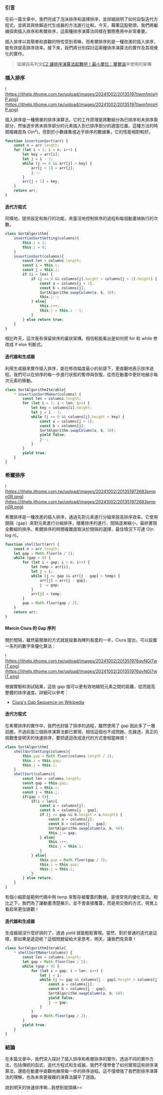 ### **引言**
在前一篇文章中，我們完成了泡沫排序和選擇排序，並詳細說明了如何自製迭代方程式，並將其與依賴迭代生成器的方法進行比較。今天，藉著這股勢頭，我們將繼續探索插入排序和希爾排序，這兩種排序演算法同樣在實際應用中非常重要。

插入排序以其簡單和直觀的特性受到青睞，而希爾排序則是一種改進的插入排序，能有效提高排序效率。接下來，我們將分別探討這兩種排序演算法的實作及其視覺化的實作。

> 延續自系列文[C2 讓排序演算法起舞吧！最小單位：華爾滋](https://ithelp.ithome.com.tw/articles/10361096)中使用的架構

### 插入排序
![https://ithelp.ithome.com.tw/upload/images/20241002/20135197tjwm1misHP.png](https://ithelp.ithome.com.tw/upload/images/20241002/20135197tjwm1misHP.png)

插入排序是一種簡單的排序演算法，它的工作原理是將數組分為已排序和未排序兩部分，然後逐步將未排序部分的元素插入到已排序部分的適當位置。這種方法的時間複雜度為 O(n²)，但對於小數據集或近乎排序的數據集，它的性能相對較好。
```javascript
function insertionSort(arr) {
    const n = arr.length;
    for (let i = 1; i < n; i++) {
        let key = arr[i];
        let j = i - 1;
        while (j >= 0 && arr[j] > key) {
            arr[j + 1] = arr[j];
            j--;
        }
        arr[j + 1] = key;
    }
    return arr;
}

```

#### 迭代方程式
同樣地，提供設定和執行的功能，來靈活地控制排序的過程和每個動畫禎執行的次數。
```javascript
class SortAlgorithm{
    insertionSortSetting(columns){
        this.i = 1;
        this.j = 0;
    }
    insertionSort(columns){
        const len = columns.length;
        const i = this.i;
        const j = this.j;
        if (i < len) {
            if (j >= 0 && columns[j].height > columns[j + 1].height) {
                const a = columns[j + 1];
                const b = columns[j];
                SortAlgorithm.swapColumn(a, b, 30);
                this.j--;
            } else{
                this.i++;
                this.j = this.i - 1;
            }
        } else return true;
    }
}
```
相比昨天，這次我有保留排序的巢狀架構，相信較能看出是如何把 for 和 while 修改成 if else 判斷式。

#### 迭代器和生成器
利用生成器來實作插入排序，能在修改幅度最小的前提下，更直觀地表示排序過程。我們可以在排序的每一步進行狀態的暫停與恢復，從而在動畫中更好地展示每次元素的移動。

```javascript
class SortAlgorithmIterable{
    * insertionSortMaker(columns) {
        const len = columns.length;
        for (let i = 1; i < len; i++) {
            let key = columns[i].height;
            let j = i - 1;
            while (j >= 0 && columns[j].height > key) {
                const a = columns[j + 1];
                const b = columns[j];
                SortAlgorithm.swapColumn(a, b, 30);
                yield false;
                j--;
            }
        }
        yield true;
    }
}
```

### 希爾排序
![https://ithelp.ithome.com.tw/upload/images/20241002/201351972683pmpn0R.png](https://ithelp.ithome.com.tw/upload/images/20241002/201351972683pmpn0R.png)

希爾排序是一種改進的插入排序，通過先對元素進行分組來提高排序效率。它使用間隔（gap）來對元素進行分組排序，隨著排序的進行，間隔逐漸縮小，最終實現全數組的排序。希爾排序的時間複雜度取決於間隔的選擇，最佳情況下可達 O(n log n)。
```javascript
function shellSort(arr) {
    const n = arr.length;
    let gap = Math.floor(n / 2);
    while (gap > 0) {
        for (let i = gap; i < n; i++) {
            let temp = arr[i];
            let j = i;
            while (j >= gap && arr[j - gap] > temp) {
                arr[j] = arr[j - gap];
                j -= gap;
            }
            arr[j] = temp;
        }
        gap = Math.floor(gap / 2);
    }
    return arr;
}
```
#### Marcin Ciura 的 Gap 序列
關於間隔，雖然最簡單的方式就是設置為陣列長度的一半，Ciura 提出，可以設置一系列的數字來優化算法：

![https://ithelp.ithome.com.tw/upload/images/20241002/201351976qvNGl7wIT.png](https://ithelp.ithome.com.tw/upload/images/20241002/201351976qvNGl7wIT.png)

根據實驗和測試結果，這些 gap 值可以更有效地縮短元素之間的距離，從而提高整體的排序速度。詳細可以參考：
* [Ciura's Gap Sequence on Wikipedia](https://en.wikipedia.org/wiki/Shellsort#Ciura's_gap_sequence)

#### 迭代方程式
在希爾排序的實作中，我們也封裝了排序的過程，雖然使用了 gap 因此多了一層迴圈，不過前面三個排序演算法都已實現，相信這個也不成問題。先據透，真正的挑戰會是明天的快速排序，要把遞迴改成迭代的方式會相當麻煩！
```javascript
class SortAlgorithm{
    shellSortSetting(columns){
        this.gap = Math.floor(columns.length / 2);
        this.i = this.gap;
        this.j = this.i;
    }
    shellSort(columns){
        const len = columns.length;
        const gap = this.gap;
        const i = this.i;
        const j = this.j;
        if(gap > 0){
            if(i < len){
                const a = columns[j];
                const b = columns[j - gap];
                if (j >= gap && b.height > a.height) {
                    const a = columns[j];
                    const b = columns[j - gap];
                    SortAlgorithm.swapColumn(a, b, 60);
                    this.j-= gap;
                } else{
                    this.i++;
                    this.j = this.i;
                }
            } else{
                this.gap = Math.floor(gap / 2);
                this.i = this.gap;
                this.j = this.i;
            }
        } else return;
    }
}
```
有個小細節是範例代碼中用 temp 來暫存被覆蓋的數據，是很常見的優化寫法。相比之下，我們為了讓動畫清楚展示，並不會直接覆蓋，而是用交換的方式，視覺上看起來更加直觀！

#### 迭代器和生成器
生成器就沒什麼好說的了，透過 yield 就能輕鬆實現。當然，對於普通的迭代是這樣，那如果是遞迴呢？這個問題留給大家思考，明天，讓我們見真章！

```javascript
class SortAlgorithmIterable{
    * shellSortMaker(columns) {
        const len = columns.length;
        let gap = Math.floor(len / 2);
        while (gap > 0) {
            for (let i = gap; i < len; i++) {
                let j = i;
                while (j >= gap && columns[j - gap].height > columns[j].height) {
                    const a = columns[j];
                    const b = columns[j - gap];
                    SortAlgorithm.swapColumn(a, b, 60);
                    yield false;
                    j -= gap;
                }
            }
            gap = Math.floor(gap / 2);
        }
        yield true;
    }
}
```

### **結論**
在本篇文章中，我們深入探討了插入排序和希爾排序的實作。透過不同的實作方法，包括傳統的函式、迭代方程式和生成器，我們不僅學會了如何實現這些排序演算法，還能在動畫中直觀地展現每一步的排序過程。這不僅增強了我們對排序演算法的理解，也為未來更複雜的演算法鋪平了道路。

說到明天的快速排序嘛...我想到就頭痛><